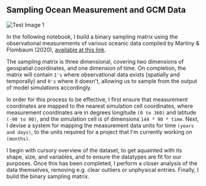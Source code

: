 <h2> Sampling Ocean Measurement and GCM Data </h2>

![Test Image 1](animated_measurements.gif)

In the following notebook, I build a binary sampling matrix using the observational measurements of various oceanic data compiled by Martiny & Flombaum (2020), [available at this link](https://www.bco-dmo.org/dataset/793451). 

The sampling matrix is three dimensional, covering two dimensions of geospatial coordinates, and one dimension of time. On completion, the matrix will contain ```1's``` where observational data exists (spatially and temporally) and ```0's``` where it doesn't, allowing us to sample from the output of model simulations accordingly. 

In order for this process to be effective, I first ensure that measurement coordinates are mapped to the nearest simulation cell coordinates, where measurement coordinates are in degrees longitude ```(0 to 360)``` and latitude ```(-90 to 90)```, and the simulation cell is of dimensions ```144 * 90 * time```. Next, I devise a system for mapping the measurement data units for time ```(years and days)```, to the units required for a project that I'm currently working on ```(months)```.

I begin with cursory overview of the dataset, to get aquainted with its shape, size, and variables, and to ensure the datatypes are fit for our purposes. Once this has been completed, I perform a closer analysis of the data themselves, removing e.g. clear outliers or unphysical entries. Finally, I build the binary sampling matrix. 

